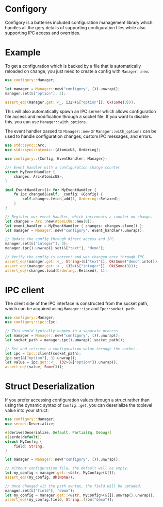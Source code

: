 # Configory

Configory is a batteries included configuration management library which
handles all the gory details of supporting configuration files while also
supporting IPC access and overrides.

# Example

To get a configuration which is backed by a file that is automatically
reloaded on change, you just need to create a config with `Manager::new`:

```rust
use configory::Manager;

let manager = Manager::new("configory", ()).unwrap();
manager.set(&["option"], 3);

assert_eq!(manager.get::<_, i32>(&["option"]), Ok(Some(3)));
```

This will also automatically spawn an IPC server which allows configuration
file access and modification through a socket file. If you want to disable
this, you can use `Manager::with_options`.

The event handler passed to `Manager::new` or `Manager::with_options`
can be used to handle configuration changes, custom IPC messages, and
errors.

```rust
use std::sync::Arc;
use std::sync::atomic::{AtomicU8, Ordering};

use configory::{Config, EventHandler, Manager};

/// Event handler with a configuration change counter.
struct MyEventHandler {
    changes: Arc<AtomicU8>,
}

impl EventHandler<()> for MyEventHandler {
    fn ipc_changed(&self, _config: &Config) {
        self.changes.fetch_add(1, Ordering::Relaxed);
    }
}

// Register our event handler, which increments a counter on change.
let changes = Arc::new(AtomicU8::new(0));
let event_handler = MyEventHandler { changes: changes.clone() };
let manager = Manager::new("configory", event_handler).unwrap();

// Update the config through direct access and IPC.
manager.set(&["integer"], 3);
manager.ipc().unwrap().set(&["text"], "demo");

// Verify the config is correct and was changed once through IPC.
assert_eq!(manager.get::<_, String>(&["text"]), Ok(Some("demo".into())));
assert_eq!(manager.get::<_, i32>(&["integer"]), Ok(Some(3)));
assert_eq!(changes.load(Ordering::Relaxed), 1);
```

# IPC client

The client side of the IPC interface is constructed from the socket path,
which can be acquired using `Manager::ipc` and `Ipc::socket_path`.

```rust
use configory::Manager;
use configory::ipc::Ipc;

// This would typically happen in a separate process.
let manager = Manager::new("configory", ()).unwrap();
let socket_path = manager.ipc().unwrap().socket_path();

// Set and retrieve a configuration value through the socket.
let ipc = Ipc::client(socket_path);
ipc.set(&["option"], 3).unwrap();
let value = ipc.get::<_, i32>(&["option"]).unwrap();
assert_eq!(value, Some(3));
```

# Struct Deserialization

If you prefer accessing configuration values through a struct rather than
using the dynamic syntax of `Config::get`, you can deserialize the
toplevel value into your struct:

```rust
use configory::Manager;
use serde::Deserialize;

#[derive(Deserialize, Default, PartialEq, Debug)]
#[serde(default)]
struct MyConfig {
    field: String,
}

let manager = Manager::new("configory", ()).unwrap();

// Without configuration file, the default will be empty.
let my_config = manager.get::<&str, MyConfig>(&[]);
assert_eq!(my_config, Ok(None));

// Once changed wit the path syntax, the field will be uptaded.
manager.set(&["field"], "demo");
let my_config = manager.get::<&str, MyConfig>(&[]).unwrap().unwrap();
assert_eq!(my_config.field, String::from("demo"));
```
